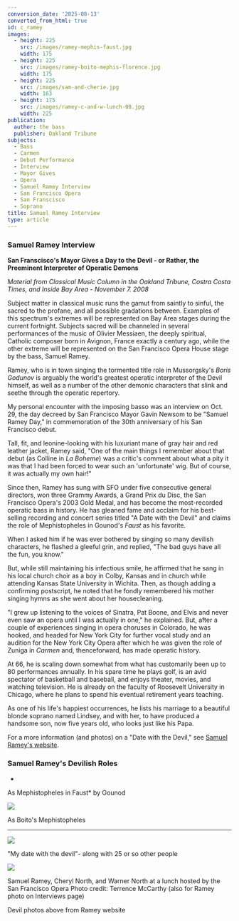 ```yaml
---
conversion_date: '2025-08-13'
converted_from_html: true
id: c_ramey
images:
  - height: 225
    src: /images/ramey-mephis-faust.jpg
    width: 175
  - height: 225
    src: /images/ramey-boito-mephis-florence.jpg
    width: 175
  - height: 225
    src: /images/sam-and-cherie.jpg
    width: 163
  - height: 175
    src: /images/ramey-c-and-w-lunch-08.jpg
    width: 225
publication:
  author: the bass
  publisher: Oakland Tribune
subjects:
  - Bass
  - Carmen
  - Debut Performance
  - Interview
  - Mayor Gives
  - Opera
  - Samuel Ramey Interview
  - San Francisco Opera
  - San Franscisco
  - Soprano
title: Samuel Ramey Interview
type: article
---
```


### Samuel Ramey Interview

**San Franscisco's Mayor Gives a Day to the Devil - or Rather, the Preeminent Interpreter of Operatic Demons**

*Material from Classical Music Column in the Oakland Tribune, Costra Costa Times, and Inside Bay Area - November 7. 2008*

Subject matter in classical music runs the gamut from saintly to sinful, the sacred to the profane, and all possible gradations between. Examples of this spectrum's extremes will be represented on Bay Area stages during the current fortnight. Subjects sacred will be channeled in several performances of the music of Olivier Messiaen, the deeply spiritual, Catholic composer born in Avignon, France exactly a century ago, while the other extreme will be represented on the San Francisco Opera House stage by the bass, Samuel Ramey.

 Ramey, who is in town singing the tormented title role in Mussorgsky's *Boris Godunov* is arguably the world's greatest operatic interpreter of the Devil himself, as well as a number of the other demonic characters that slink and seethe through the operatic repertory.

 My personal encounter with the imposing basso was an interview on Oct. 29, the day decreed by San Francisco Mayor Gavin Newsom to be "Samuel Ramey Day," in commemoration of the 30th anniversary of his San Francisco debut.

 Tall, fit, and leonine-looking with his luxuriant mane of gray hair and red leather jacket, Ramey said, "One of the main things I remember about that debut (as Colline in *La Boheme*) was a critic's comment about what a pity it was that I had been forced to wear such an 'unfortunate' wig. But of course, it was actually my own hair!"

 Since then, Ramey has sung with SFO under five consecutive general directors, won three Grammy Awards, a Grand Prix du Disc, the San Francisco Opera's 2003 Gold Medal, and has become the most-recorded operatic bass in history. He has gleaned fame and acclaim for his best-selling recording and concert series titled "A Date with the Devil" and claims the role of Mephistopheles in Gounod's *Faust* as his favorite.

 When I asked him if he was ever bothered by singing so many devilish characters, he flashed a gleeful grin, and replied, "The bad guys have all the fun, you know."

 But, while still maintaining his infectious smile, he affirmed that he sang in his local church choir as a boy in Colby, Kansas and in church while attending Kansas State University in Wichita. Then, as though adding a confirming postscript, he noted that he fondly remembered his mother singing hymns as she went about her housecleaning.

 "I grew up listening to the voices of Sinatra, Pat Boone, and Elvis and never even saw an opera until I was actually in one," he explained. But, after a couple of experiences singing in opera choruses in Colorado, he was hooked, and headed for New York City for further vocal study and an audition for the New York City Opera after which he was given the role of Zuniga in *Carmen* and, thenceforward, has made operatic history.

 At 66, he is scaling down somewhat from what has customarily been up to 80 performances annually. In his spare time he plays golf, is an avid spectator of basketball and baseball, and enjoys theater, movies, and watching television. He is already on the faculty of Roosevelt University in Chicago, where he plans to spend his eventual retirement years teaching.

 As one of his life's happiest occurrences, he lists his marriage to a beautiful blonde soprano named Lindsey, and with her, to have produced a handsome son, now five years old, who looks just like his Papa.

For a more information (and photos) on a "Date with the Devil," see [Samuel Ramey's website](http://www.samuelramey.com/).

### Samuel Ramey's Devilish Roles

*

As Mephistopheles in Faust* by Gounod

![](/images/ramey-boito-mephis-florence.jpg)

As Boito's Mephistopheles

*******

![](/images/sam-and-cherie.jpg)

"My date with the devil"- along with 25 or so other people

![](/images/ramey-c-and-w-lunch-08.jpg)

Samuel Ramey, Cheryl North, and Warner North at a lunch hosted by the San Francisco Opera
Photo credit: Terrence McCarthy
 (also for Ramey photo on Interviews page)

Devil photos above from Ramey website


